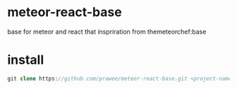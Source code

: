 # meteor-react-base
base for meteor and react  that inspriration from themeteorchef:base

# install
```php 
git clone https://github.com/prawee/meteor-react-base.git <project-name>
```
